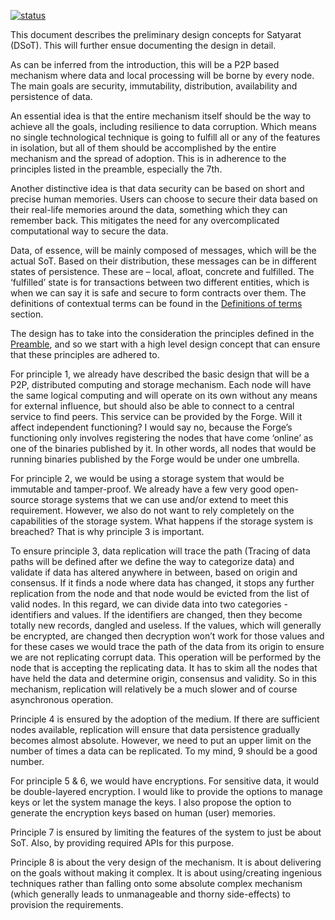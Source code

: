[![status](https://img.shields.io/badge/status-Open-blue?style=for-the-badge&logo=appveyor)](https://img.shields.io/badge/status-Open-blue)

This document describes the preliminary design concepts for Satyarat (DSoT). This will further ensue documenting the design in detail.

As can be inferred from the introduction, this will be a P2P based mechanism where data and local processing will be borne by every node. The main goals are security, immutability, distribution, availability and persistence of data.

An essential idea is that the entire mechanism itself should be the way to achieve all the goals, including resilience to data corruption. Which means no single technological technique is going to fulfill all or any of the features in isolation, but all of them should be accomplished by the entire mechanism and the spread of adoption. This is in adherence to the principles listed in the preamble, especially the 7th.

Another distinctive idea is that data security can be based on short and precise human memories. Users can choose to secure their data based on their real-life memories around the data, something which they can remember back. This mitigates the need for any overcomplicated computational way to secure the data.

Data, of essence, will be mainly composed of messages, which will be the actual SoT. Based on their distribution, these messages can be in different states of persistence. These are – local, afloat, concrete and fulfilled. The ‘fulfilled’ state is for transactions between two different entities, which is when we can say it is safe and secure to form contracts over them. The definitions of contextual terms can be found in the [Definitions of terms][dot] section.

The design has to take into the consideration the principles defined in the [Preamble][preamble], and so we start with a high level design concept that can ensure that these principles are adhered to.

For principle 1, we already have described the basic design that will be a P2P, distributed computing and storage mechanism. Each node will have the same logical computing and will operate on its own without any means for external influence, but should also be able to connect to a central service to find peers. This service can be provided by the Forge. Will it affect independent functioning? I would say no, because the Forge’s functioning only involves registering the nodes that have come ‘online’ as one of the binaries published by it. In other words, all nodes that would be running binaries published by the Forge would be under one umbrella.

For principle 2, we would be using a storage system that would be immutable and tamper-proof. We already have a few very good open-source storage systems that we can use and/or extend to meet this requirement. However, we also do not want to rely completely on the capabilities of the storage system. What happens if the storage system is breached? That is why principle 3 is important.

To ensure principle 3, data replication will trace the path (Tracing of data paths will be defined after we define the way to categorize data) and validate if data has altered anywhere in between, based on origin and consensus. If it finds a node where data has changed, it stops any further replication from the node and that node would be evicted from the list of valid nodes. In this regard, we can divide data into two categories - identifiers and values. If the identifiers are changed, then they become totally new records, dangled and useless. If the values, which will generally be encrypted, are changed then decryption won’t work for those values and for these cases we would trace the path of the data from its origin to ensure we are not replicating corrupt data. This operation will be performed by the node that is accepting the replicating data. It has to skim all the nodes that have held the data and determine origin, consensus and validity. So in this mechanism, replication will relatively be a much slower and of course asynchronous operation.

Principle 4 is ensured by the adoption of the medium. If there are sufficient nodes available, replication will ensure that data persistence gradually becomes almost absolute. However, we need to put an upper limit on the number of times a data can be replicated. To my mind, 9 should be a good number.

For principle 5 & 6, we would have encryptions. For sensitive data, it would be double-layered encryption. I would like to provide the options to manage keys or let the system manage the keys. I also propose the option to generate the encryption keys based on human (user) memories.

Principle 7 is ensured by limiting the features of the system to just be about SoT. Also, by providing required APIs for this purpose.

Principle 8 is about the very design of the mechanism. It is about delivering on the goals without making it complex. It is about using/creating ingenious techniques rather than falling onto some absolute complex mechanism (which generally leads to unmanageable and thorny side-effects) to provision the requirements.

[preamble]: Preamble.md
[dot]: Definition-of-Terms.md
